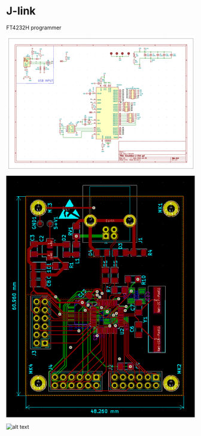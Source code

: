 # J-link
FT4232H programmer

![alt text](https://github.com/A53-spec/J-link/blob/main/schema.PNG?raw=true)

![alt text](https://github.com/A53-spec/J-link/blob/main/pcb.PNG?raw=true)


![alt text](https://github.com/A53-spec/J-link/blob/main/3d%20rrep.PNG?raw=true)
